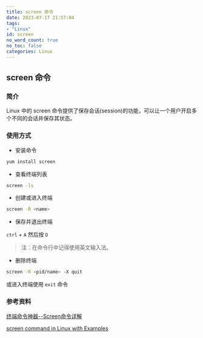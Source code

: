 ```yaml
---
title: screen 命令
date: 2023-07-17 21:57:04
tags:
- "Linux"
id: screen
no_word_count: true
no_toc: false
categories: Linux
---
```


## screen 命令

### 简介

Linux 中的 screen 命令提供了保存会话(session)的功能，可以让一个用户开启多个不同的会话并保存其状态。

### 使用方式

- 安装命令

```bash
yum install screen
```

- 查看终端列表

```bash
screen -ls
```

- 创建或进入终端

```bash
screen -R <name>
```

- 保存并退出终端

`ctrl` + `A` 然后按 `D`

> 注：在命令行中记得使用英文输入法。

- 删除终端

```bash
screen -R <pid/name> -X quit
```

或进入终端使用 `exit` 命令


### 参考资料

[终端命令神器--Screen命令详解](https://zhuanlan.zhihu.com/p/405968623?utm_id=0)

[screen command in Linux with Examples](https://www.geeksforgeeks.org/screen-command-in-linux-with-examples/)
